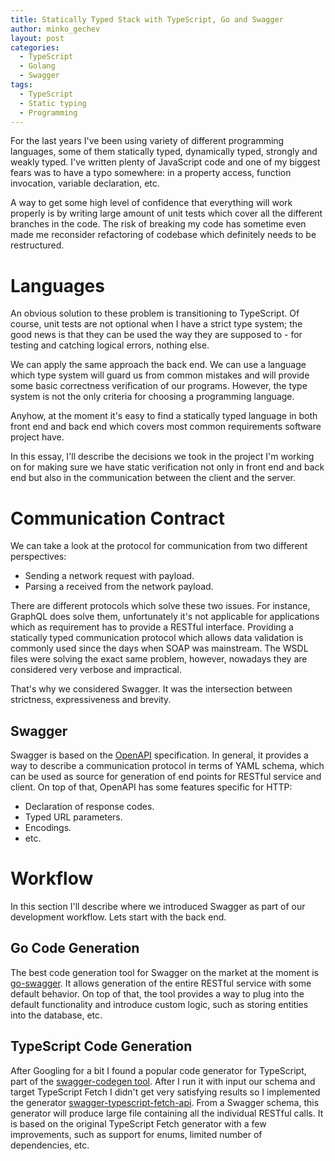 ```yaml
---
title: Statically Typed Stack with TypeScript, Go and Swagger
author: minko_gechev
layout: post
categories:
  - TypeScript
  - Golang
  - Swagger
tags:
  - TypeScript
  - Static typing
  - Programming
---
```


For the last years I've been using variety of different programming languages, some of them statically typed, dynamically typed, strongly and weakly typed. I've written plenty of JavaScript code and one of my biggest fears was to have a typo somewhere: in a property access, function invocation, variable declaration, etc.

A way to get some high level of confidence that everything will work properly is by writing large amount of unit tests which cover all the different branches in the code. The risk of breaking my code has sometime even made me reconsider refactoring of codebase which definitely needs to be restructured.

# Languages

An obvious solution to these problem is transitioning to TypeScript. Of course, unit tests are not optional when I have a strict type system; the good news is that they can be used the way they are supposed to - for testing and catching logical errors, nothing else.

We can apply the same approach the back end. We can use a language which type system will guard us from common mistakes and will provide some basic correctness verification of our programs. However, the type system is not the only criteria for choosing a programming language.

Anyhow, at the moment it's easy to find a statically typed language in both front end and back end which covers most common requirements software project have.

In this essay, I'll describe the decisions we took in the project I'm working on for making sure we have static verification not only in front end and back end but also in the communication between the client and the server.

# Communication Contract

We can take a look at the protocol for communication from two different perspectives:

- Sending a network request with payload.
- Parsing a received from the network payload.

There are different protocols which solve these two issues. For instance, GraphQL does solve them, unfortunately it's not applicable for applications which as requirement has to provide a RESTful interface. Providing a statically typed communication protocol which allows data validation is commonly used since the days when SOAP was mainstream. The WSDL files were solving the exact same problem, however, nowadays they are considered very verbose and impractical.

That's why we considered Swagger. It was the intersection between strictness, expressiveness and brevity.

## Swagger

Swagger is based on the [OpenAPI](https://www.openapis.org/) specification. In general, it provides a way to describe a communication protocol in terms of YAML schema, which can be used as source for generation of end points for RESTful service and client. On top of that, OpenAPI has some features specific for HTTP:

- Declaration of response codes.
- Typed URL parameters.
- Encodings.
- etc.

# Workflow

In this section I'll describe where we introduced Swagger as part of our development workflow. Lets start with the back end.

## Go Code Generation

The best code generation tool for Swagger on the market at the moment is [go-swagger](https://github.com/go-swagger/go-swagger). It allows generation of the entire RESTful service with some default behavior. On top of that, the tool provides a way to plug into the default functionality and introduce custom logic, such as storing entities into the database, etc.

## TypeScript Code Generation

After Googling for a bit I found a popular code generator for TypeScript, part of the [swagger-codegen tool](https://github.com/swagger-api/swagger-codegen). After I run it with input our schema and target TypeScript Fetch I didn't get very satisfying results so I implemented the generator [swagger-typescript-fetch-api](https://github.com/mgechev/swagger-typescript-fetch-api). From a Swagger schema, this generator will produce large file containing all the individual RESTful calls. It is based on the original TypeScript Fetch generator with a few improvements, such as support for enums, limited number of dependencies, etc.


